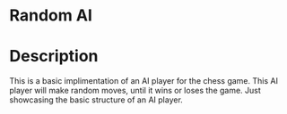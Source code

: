 # Random AI

# Description

This is a basic implimentation of an AI player for the chess game. This AI player will make random moves, until it wins or loses the game. Just showcasing the basic structure of an AI player.